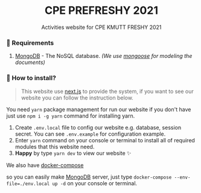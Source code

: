 <h1 align="center">CPE PREFRESHY 2021</h1>
<p align="center">Activities website for CPE KMUTT FRESHY 2021</p>

### 📝 Requirements
1. [MongoDB](https://github.com/mongodb/mongo) - The NoSQL database. *(We use [mongoose](https://github.com/Automattic/mongoose) for modeling the documents)*

### 🔧 How to install?
> This website use [next.js](https://github.com/vercel/next.js/) to provide the system, if you want to see our website you can follow the instruction below.

You need `yarn` package management for run our website if you don't have just use `npm i -g yarn` command for installing yarn.

1. Create `.env.local` file to config our website e.g. database, session secret. You can see `.env.example` for configuration example.
2. Enter `yarn` command on your console or terminal to install all of required modules that this website need.
3. **Happy** by type `yarn dev` to view our website ✨

We also have [docker-compose](https://www.docker.com/)

so you can easily make [MongoDB](https://github.com/mongodb/mongo) server, just type `docker-compose --env-file=./env.local up -d` on your console or terminal.
